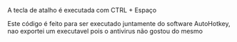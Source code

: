 A tecla de atalho é executada com CTRL + Espaço

Este código é feito para ser executado juntamente do software AutoHotkey, nao exportei um executavel pois o antivirus não gostou do mesmo
